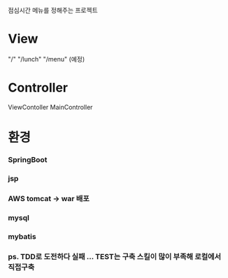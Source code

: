 점심시간 메뉴를 정해주는 프로젝트

# View
"/"
"/lunch"
"/menu" (예정)

# Controller
ViewContoller
MainController

# 환경 
### SpringBoot
### jsp
### AWS tomcat -> war 배포 
### mysql
### mybatis
### ps. TDD로 도전하다 실패 ... TEST는 구축 스킬이 많이 부족해 로컬에서 직접구축

